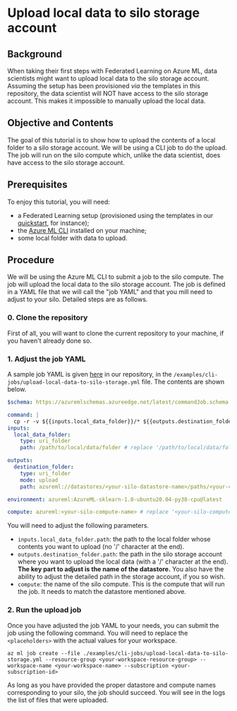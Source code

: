 # Upload local data to silo storage account

## Background
When taking their first steps with Federated Learning on Azure ML, data scientists might want to upload local data to the silo storage account. Assuming the setup has been provisioned _via_ the templates in this repository, the data scientist will NOT have access to the silo storage account. This makes it impossible to manually upload the local data.

## Objective and Contents
The goal of this tutorial is to show how to upload the contents of a local folder to a silo storage account. We will be using a CLI job to do the upload. The job will run on the silo compute which, unlike the data scientist, does have access to the silo storage account.

## Prerequisites
To enjoy this tutorial, you will need:
- a Federated Learning setup (provisioned using the templates in our [quickstart](../quickstart.md), for instance);
- the [Azure ML CLI](https://learn.microsoft.com/en-us/azure/machine-learning/how-to-configure-cli?tabs=public) installed on your machine;
- some local folder with data to upload.

## Procedure
We will be using the Azure ML CLI to submit a job to the silo compute. The job will upload the local data to the silo storage account. The job is defined in a YAML file that we will call the "job YAML" and that you mill need to adjust to your silo. Detailed steps are as follows.

### 0. Clone the repository
First of all, you will want to clone the current repository to your machine, if you haven't already done so.

### 1. Adjust the job YAML
A sample job YAML is given [here](../../examples/cli-jobs/upload-local-data-to-silo-storage.yml) in our repository, in the `/examples/cli-jobs/upload-local-data-to-silo-storage.yml` file. The contents are shown below.
```yaml
$schema: https://azuremlschemas.azureedge.net/latest/commandJob.schema.json

command: |
  cp -r -v ${{inputs.local_data_folder}}/* ${{outputs.destination_folder}}
inputs:
  local_data_folder:
    type: uri_folder
    path: /path/to/local/data/folder # replace '/path/to/local/data/folder' by the actual path to the folder whose contents you want to upload

outputs:
  destination_folder:
    type: uri_folder
    mode: upload
    path: azureml://datastores/<your-silo-datastore-name>/paths/<your-custom-local-path>/ # replace '<your-silo-datastore-name>' by the actual datastore name for your silo, and <your-custom-local-path> by the path you want to use in the silo storage account

environment: azureml:AzureML-sklearn-1.0-ubuntu20.04-py38-cpu@latest

compute: azureml:<your-silo-compute-name> # replace '<your-silo-compute-name>' by the actual compute name for your silo
```

 You will need to adjust the following parameters.
- `inputs.local_data_folder.path`: the path to the local folder whose contents you want to upload (no '/' character at the end).
- `outputs.destination_folder.path`: the path in the silo storage account where you want to upload the local data (with a '/' character at the end). **The key part to adjust is the name of the datastore.** You also have the ability to adjust the detailed path in the storage account, if you so wish.
- `compute`: the name of the silo compute. This is the compute that will run the job. It needs to match the datastore mentioned above.

### 2. Run the upload job
Once you have adjusted the job YAML to your needs, you can submit the job using the following command. You will need to replace the `<placeholders>` with the actual values for your workspace.
```
az ml job create --file ./examples/cli-jobs/upload-local-data-to-silo-storage.yml --resource-group <your-workspace-resource-group> --workspace-name <your-workspace-name> --subscription <your-subscription-id>
```
As long as you have provided the proper datastore and compute names corresponding to your silo, the job should succeed. You will see in the logs the list of files that were uploaded.
